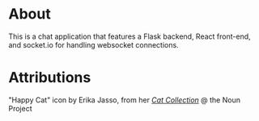 # About
This is a chat application that features a Flask backend,
React front-end, and socket.io for handling websocket
connections.

# Attributions

"Happy Cat" icon by Erika Jasso, from her [_Cat Collection_](https://thenounproject.com/kikajasso/collection/cat/) @ the Noun Project
